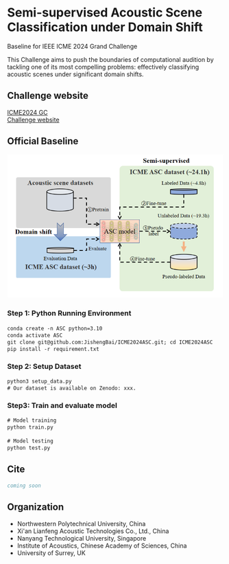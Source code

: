 # Semi-supervised Acoustic Scene Classification under Domain Shift

Baseline for IEEE ICME 2024 Grand Challenge

This Challenge aims to push the boundaries of computational audition by tackling one of its most compelling problems: effectively classifying acoustic scenes under significant domain shifts.

## Challenge website
[ICME2024 GC](https://2024.ieeeicme.org/grand-challenge-proposals/)  
[Challenge website](https://ascchallenge.xshengyun.com/)

## Official Baseline

![main](pics/Challenge_pipeline.bmp)

### Step 1: Python Running Environment
```shell
conda create -n ASC python=3.10
conda activate ASC
git clone git@github.com:JishengBai/ICME2024ASC.git; cd ICME2024ASC
pip install -r requirement.txt
```  

### Step 2: Setup Dataset
```shell
python3 setup_data.py
# Our dataset is available on Zenodo: xxx.
```

### Step3: Train and evaluate model

```shell
# Model training
python train.py

# Model testing
python test.py
```

## Cite
```bibtex
coming soon
```

## Organization
- Northwestern Polytechnical University, China
- Xi'an Lianfeng Acoustic Technologies Co., Ltd., China
- Nanyang Technological University, Singapore
- Institute of Acoustics, Chinese Academy of Sciences, China
- University of Surrey, UK




